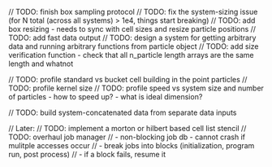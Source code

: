 // TODO: finish box sampling protocol
// TODO: fix the system-sizing issue (for N total (across all systems) > 1e4, things start breaking)
// TODO: add box resizing - needs to sync with cell sizes and resize particle positions
// TODO: add fast data output
// TODO: design a system for getting arbitrary data and running arbitrary functions from particle object
// TODO: add size verification function - check that all n_particle length arrays are the same length and whatnot

// TODO: profile standard vs bucket cell building in the point particles
// TODO: profile kernel size
// TODO: profile speed vs system size and number of particles - how to speed up?  - what is ideal dimension?

// TODO: build system-concatenated data from separate data inputs

// Later:
// TODO: implement a morton or hilbert based cell list stencil
// TODO: overhaul job manager
//      - non-blocking job db - cannot crash if mulitple accesses occur
//      - break jobs into blocks (initialization, program run, post process)
//      - if a block fails, resume it
